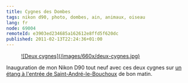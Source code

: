 ```yaml
---
title: Cygnes des Dombes
tags: nikon d90, photo, dombes, ain, animaux, oiseau
lang: fr
node: 69004
remoteId: e3903ed234685a162612e8ffd5f620dc
published: 2011-02-13T22:24:36+01:00
---
```

<figure class="object-center"><a href="/images/deux-cygnes.jpg">![Deux cygnes](/images/660x/deux-cygnes.jpg)
</a></figure>


Inauguration de mon Nikon D90 tout neuf avec ces deux cygnes sur [un étang à l'entrée de Saint-André-le-Bouchoux](http://goo.gl/maps/97aj) de bon matin.

